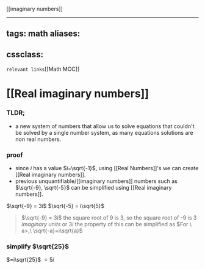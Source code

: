 [[imaginary numbers]]

---
tags: math
aliases: 
  - 
cssclass: 
---
`relevant links`[[Math MOC]]

 # [[Real imaginary numbers]]

### TLDR;
- a new system of numbers that allow us to solve equations that couldn't be solved by a single number system, as many equations solutions are non real numbers.

### proof
- since $i$ has a value $i=\sqrt{-1}$, using [[Real Numbers]]'s we can create [[Real imaginary numbers]].
- previous unquantifiable/[[imaginary numbers]] numbers such as $\sqrt{-9}, \sqrt{-5}$ can be simplified using [[Real imaginary numbers]].

$\sqrt{-9} = 3i$
$\sqrt{-5} = i\sqrt{5}$

> $\sqrt{-9} = 3i$
> the square root of 9 is 3,
> so the square root of -9 is 3 *imaginary units* or $3i$
> the property of this can be simplified as 
> $For \ a>,\ \sqrt{-a}=i\sqrt{a}$

### simplify $\sqrt{25}$
$=i\sqrt{25}$
$=5i$
